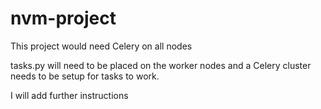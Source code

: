 # nvm-project
This project would need Celery on all nodes

tasks.py will need to be placed on the worker nodes and a Celery cluster needs to be setup for tasks to work.

I will add further instructions
